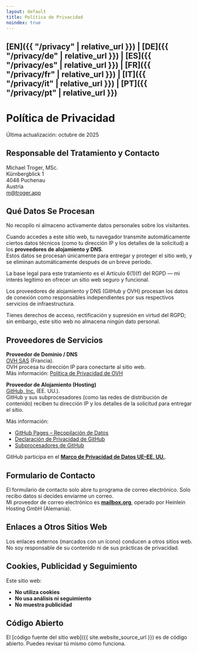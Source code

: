 ```yaml
---
layout: default
title: Política de Privacidad
noindex: true
---
```

## [EN]({{ "/privacy" | relative_url }}) | [DE]({{ "/privacy/de" | relative_url }}) | [ES]({{ "/privacy/es" | relative_url }}) | [FR]({{ "/privacy/fr" | relative_url }}) | [IT]({{ "/privacy/it" | relative_url }}) | [PT]({{ "/privacy/pt" | relative_url }})

# Política de Privacidad
Última actualización: octubre de 2025

## Responsable del Tratamiento y Contacto
Michael Troger, MSc.  
Kürnbergblick 1  
4048 Puchenau  
Austria  
m@troger.app  

## Qué Datos Se Procesan
No recopilo ni almaceno activamente datos personales sobre los visitantes.

Cuando accedes a este sitio web, tu navegador transmite automáticamente ciertos datos técnicos (como tu dirección IP y los detalles de la solicitud) a los **proveedores de alojamiento y DNS**.  
Estos datos se procesan únicamente para entregar y proteger el sitio web, y se eliminan automáticamente después de un breve período.

La base legal para este tratamiento es el Artículo 6(1)(f) del RGPD — mi interés legítimo en ofrecer un sitio web seguro y funcional.

Los proveedores de alojamiento y DNS (GitHub y OVH) procesan los datos de conexión como responsables independientes por sus respectivos servicios de infraestructura.

Tienes derechos de acceso, rectificación y supresión en virtud del RGPD; sin embargo, este sitio web no almacena ningún dato personal.

## Proveedores de Servicios

**Proveedor de Dominio / DNS**  
[OVH SAS](https://www.ovhcloud.com) (Francia).  
OVH procesa tu dirección IP para conectarte al sitio web.  
Más información: [Política de Privacidad de OVH](https://www.ovhcloud.com/en-ie/terms-and-conditions/privacy-policy/)

**Proveedor de Alojamiento (Hosting)**  
[GitHub, Inc.](https://github.com) (EE. UU.).  
GitHub y sus subprocesadores (como las redes de distribución de contenido) reciben tu dirección IP y los detalles de la solicitud para entregar el sitio.  

Más información:  
- [GitHub Pages – Recopilación de Datos](https://docs.github.com/en/pages/getting-started-with-github-pages/about-github-pages#data-collection)  
- [Declaración de Privacidad de GitHub](https://docs.github.com/en/site-policy/privacy-policies/github-general-privacy-statement)  
- [Subprocesadores de GitHub](https://docs.github.com/en/site-policy/privacy-policies/github-subprocessors)  

GitHub participa en el **[Marco de Privacidad de Datos UE–EE. UU.](https://www.dataprivacyframework.gov)**.

## Formulario de Contacto
El formulario de contacto solo abre tu programa de correo electrónico. Solo recibo datos si decides enviarme un correo.  
Mi proveedor de correo electrónico es **[mailbox.org](https://mailbox.org)**, operado por Heinlein Hosting GmbH (Alemania).

## Enlaces a Otros Sitios Web
Los enlaces externos (marcados con un ícono) conducen a otros sitios web. No soy responsable de su contenido ni de sus prácticas de privacidad.

## Cookies, Publicidad y Seguimiento
Este sitio web:  
- **No utiliza cookies**  
- **No usa análisis ni seguimiento**  
- **No muestra publicidad**

## Código Abierto
El [código fuente del sitio web]({{ site.website_source_url }}) es de código abierto. Puedes revisar tú mismo cómo funciona.